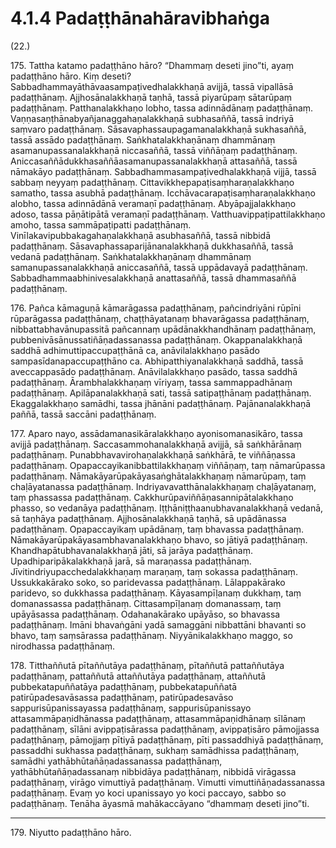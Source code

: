 # 4.1.4 Padaṭṭhānahāravibhaṅga

(22.)

175\. Tattha katamo padaṭṭhāno hāro? “Dhammaṃ deseti jino”ti, ayaṃ padaṭṭhāno hāro. Kiṃ deseti? Sabbadhammayāthāvaasampaṭivedhalakkhaṇā avijjā, tassā vipallāsā padaṭṭhānaṃ. Ajjhosānalakkhaṇā taṇhā, tassā piyarūpaṃ sātarūpaṃ padaṭṭhānaṃ. Patthanalakkhaṇo lobho, tassa adinnādānaṃ padaṭṭhānaṃ. Vaṇṇasaṇṭhānabyañjanaggahaṇalakkhaṇā subhasaññā, tassā indriyā saṃvaro padaṭṭhānaṃ. Sāsavaphassaupagamanalakkhaṇā sukhasaññā, tassā assādo padaṭṭhānaṃ. Saṅkhatalakkhaṇānaṃ dhammānaṃ asamanupassanalakkhaṇā niccasaññā, tassā viññāṇaṃ padaṭṭhānaṃ. Aniccasaññādukkhasaññāasamanupassanalakkhaṇā attasaññā, tassā nāmakāyo padaṭṭhānaṃ. Sabbadhammasampaṭivedhalakkhaṇā vijjā, tassā sabbaṃ neyyaṃ padaṭṭhānaṃ. Cittavikkhepapaṭisaṃharaṇalakkhaṇo samatho, tassa asubhā padaṭṭhānaṃ. Icchāvacarapaṭisaṃharaṇalakkhaṇo alobho, tassa adinnādānā veramaṇī padaṭṭhānaṃ. Abyāpajjalakkhaṇo adoso, tassa pāṇātipātā veramaṇī padaṭṭhānaṃ. Vatthuavippaṭipattilakkhaṇo amoho, tassa sammāpaṭipatti padaṭṭhānaṃ. Vinīlakavipubbakagahaṇalakkhaṇā asubhasaññā, tassā nibbidā padaṭṭhānaṃ. Sāsavaphassaparijānanalakkhaṇā dukkhasaññā, tassā vedanā padaṭṭhānaṃ. Saṅkhatalakkhaṇānaṃ dhammānaṃ samanupassanalakkhaṇā aniccasaññā, tassā uppādavayā padaṭṭhānaṃ. Sabbadhammaabhinivesalakkhaṇā anattasaññā, tassā dhammasaññā padaṭṭhānaṃ.

176\. Pañca kāmaguṇā kāmarāgassa padaṭṭhānaṃ, pañcindriyāni rūpīni rūparāgassa padaṭṭhānaṃ, chaṭṭhāyatanaṃ bhavarāgassa padaṭṭhānaṃ, nibbattabhavānupassitā pañcannaṃ upādānakkhandhānaṃ padaṭṭhānaṃ, pubbenivāsānussatiñāṇadassanassa padaṭṭhānaṃ. Okappanalakkhaṇā saddhā adhimuttipaccupaṭṭhānā ca, anāvilalakkhaṇo pasādo sampasīdanapaccupaṭṭhāno ca. Abhipatthiyanalakkhaṇā saddhā, tassā aveccappasādo padaṭṭhānaṃ. Anāvilalakkhaṇo pasādo, tassa saddhā padaṭṭhānaṃ. Ārambhalakkhaṇaṃ vīriyaṃ, tassa sammappadhānaṃ padaṭṭhānaṃ. Apilāpanalakkhaṇā sati, tassā satipaṭṭhānaṃ padaṭṭhānaṃ. Ekaggalakkhaṇo samādhi, tassa jhānāni padaṭṭhānaṃ. Pajānanalakkhaṇā paññā, tassā saccāni padaṭṭhānaṃ.

177\. Aparo nayo, assādamanasikāralakkhaṇo ayonisomanasikāro, tassa avijjā padaṭṭhānaṃ. Saccasammohanalakkhaṇā avijjā, sā saṅkhārānaṃ padaṭṭhānaṃ. Punabbhavavirohaṇalakkhaṇā saṅkhārā, te viññāṇassa padaṭṭhānaṃ. Opapaccayikanibbattilakkhaṇaṃ viññāṇaṃ, taṃ nāmarūpassa padaṭṭhānaṃ. Nāmakāyarūpakāyasaṅghātalakkhaṇaṃ nāmarūpaṃ, taṃ chaḷāyatanassa padaṭṭhānaṃ. Indriyavavatthānalakkhaṇaṃ chaḷāyatanaṃ, taṃ phassassa padaṭṭhānaṃ. Cakkhurūpaviññāṇasannipātalakkhaṇo phasso, so vedanāya padaṭṭhānaṃ. Iṭṭhāniṭṭhaanubhavanalakkhaṇā vedanā, sā taṇhāya padaṭṭhānaṃ. Ajjhosānalakkhaṇā taṇhā, sā upādānassa padaṭṭhānaṃ. Opapaccayikaṃ upādānaṃ, taṃ bhavassa padaṭṭhānaṃ. Nāmakāyarūpakāyasambhavanalakkhaṇo bhavo, so jātiyā padaṭṭhānaṃ. Khandhapātubhavanalakkhaṇā jāti, sā jarāya padaṭṭhānaṃ. Upadhiparipākalakkhaṇā jarā, sā maraṇassa padaṭṭhānaṃ. Jīvitindriyupacchedalakkhaṇaṃ maraṇaṃ, taṃ sokassa padaṭṭhānaṃ. Ussukkakārako soko, so paridevassa padaṭṭhānaṃ. Lālappakārako paridevo, so dukkhassa padaṭṭhānaṃ. Kāyasampīḷanaṃ dukkhaṃ, taṃ domanassassa padaṭṭhānaṃ. Cittasampīḷanaṃ domanassaṃ, taṃ upāyāsassa padaṭṭhānaṃ. Odahanakārako upāyāso, so bhavassa padaṭṭhānaṃ. Imāni bhavaṅgāni yadā samaggāni nibbattāni bhavanti so bhavo, taṃ saṃsārassa padaṭṭhānaṃ. Niyyānikalakkhaṇo maggo, so nirodhassa padaṭṭhānaṃ.

178\. Titthaññutā pītaññutāya padaṭṭhānaṃ, pītaññutā pattaññutāya padaṭṭhānaṃ, pattaññutā attaññutāya padaṭṭhānaṃ, attaññutā pubbekatapuññatāya padaṭṭhānaṃ, pubbekatapuññatā patirūpadesavāsassa padaṭṭhānaṃ, patirūpadesavāso sappurisūpanissayassa padaṭṭhānaṃ, sappurisūpanissayo attasammāpaṇidhānassa padaṭṭhānaṃ, attasammāpaṇidhānaṃ sīlānaṃ padaṭṭhānaṃ, sīlāni avippaṭisārassa padaṭṭhānaṃ, avippaṭisāro pāmojjassa padaṭṭhānaṃ, pāmojjaṃ pītiyā padaṭṭhānaṃ, pīti passaddhiyā padaṭṭhānaṃ, passaddhi sukhassa padaṭṭhānaṃ, sukhaṃ samādhissa padaṭṭhānaṃ, samādhi yathābhūtañāṇadassanassa padaṭṭhānaṃ, yathābhūtañāṇadassanaṃ nibbidāya padaṭṭhānaṃ, nibbidā virāgassa padaṭṭhānaṃ, virāgo vimuttiyā padaṭṭhānaṃ. Vimutti vimuttiñāṇadassanassa padaṭṭhānaṃ. Evaṃ yo koci upanissayo yo koci paccayo, sabbo so padaṭṭhānaṃ. Tenāha āyasmā mahākaccāyano “dhammaṃ deseti jino”ti.

---

179\. Niyutto padaṭṭhāno hāro.
